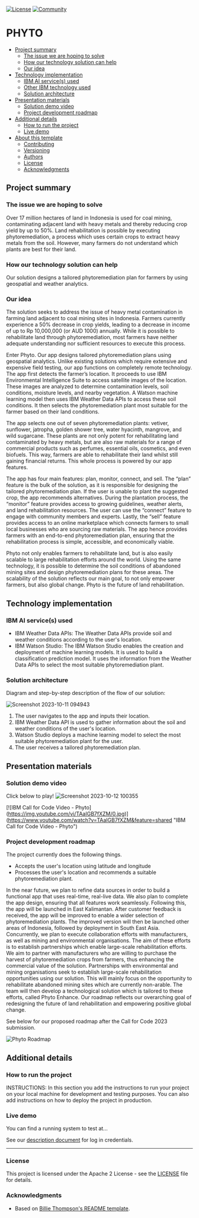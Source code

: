 [![License](https://img.shields.io/badge/License-Apache2-blue.svg)](https://www.apache.org/licenses/LICENSE-2.0) [![Community](https://img.shields.io/badge/Join-Community-blue)](https://developer.ibm.com/callforcode/solutions/projects/get-started/)

# PHYTO 

- [Project summary](#project-summary)
  - [The issue we are hoping to solve](#the-issue-we-are-hoping-to-solve)
  - [How our technology solution can help](#how-our-technology-solution-can-help)
  - [Our idea](#our-idea)
- [Technology implementation](#technology-implementation)
  - [IBM AI service(s) used](#ibm-ai-services-used)
  - [Other IBM technology used](#other-ibm-technology-used)
  - [Solution architecture](#solution-architecture)
- [Presentation materials](#presentation-materials)
  - [Solution demo video](#solution-demo-video)
  - [Project development roadmap](#project-development-roadmap)
- [Additional details](#additional-details)
  - [How to run the project](#how-to-run-the-project)
  - [Live demo](#live-demo)
- [About this template](#about-this-template)
  - [Contributing](#contributing)
  - [Versioning](#versioning)
  - [Authors](#authors)
  - [License](#license)
  - [Acknowledgments](#acknowledgments)

## Project summary

### The issue we are hoping to solve

Over 17 million hectares of land in Indonesia is used for coal mining, contaminating adjacent land with heavy metals and thereby reducing crop yield by up to 50%. Land rehabilitation is possible by executing phytoremediation, a process which uses certain crops to extract heavy metals from the soil. However, many farmers do not understand which plants are best for their land. 

### How our technology solution can help

Our solution designs a tailored phytoremediation plan for farmers by using geospatial and weather analytics. 

### Our idea
The solution seeks to address the issue of heavy metal contamination in farming land adjacent to coal mining sites in Indonesia. Farmers currently experience a 50% decrease in crop yields, leading to a decrease in income of up to Rp 10,000,000 (or AUD 1000) annually. While it is possible to rehabilitate land through phytoremediation, most farmers have neither adequate understanding nor sufficient resources to execute this process. 

Enter Phyto. Our app designs tailored phytoremediation plans using geospatial analytics. Unlike existing solutions which require extensive and expensive field testing, our app functions on completely remote technology. The app first detects the farmer’s location. It proceeds to use IBM Environmental Intelligence Suite to access satellite images of the location. These images are analyzed to determine contamination levels, soil conditions, moisture levels, and nearby vegetation. A Watson machine learning model then uses IBM Weather Data APIs to access these soil conditions. It then selects the phytoremediation plant most suitable for the farmer based on their land conditions. 

The app selects one out of seven phytoremediation plants: vetiver, sunflower, jatropha, golden shower tree, water hyacinth, mangrove, and wild sugarcane. These plants are not only potent for rehabilitating land contaminated by heavy metals, but are also raw materials for a range of commercial products such as perfumes, essential oils, cosmetics, and even biofuels. This way, farmers are able to rehabilitate their land whilst still gaining financial returns. This whole process is powered by our app features. 

The app has four main features: plan, monitor, connect, and sell. The “plan” feature is the bulk of the solution, as it is responsible for designing the tailored phytoremediation plan. If the user is unable to plant the suggested crop, the app recommends alternatives. During the plantation process, the “monitor” feature provides access to growing guidelines, weather alerts, and land rehabilitation resources. The user can use the “connect” feature to engage with community members and experts. Lastly, the “sell” feature provides access to an online marketplace which connects farmers to small local businesses who are sourcing raw materials. The app hence provides farmers with an end-to-end phytoremediation plan, ensuring that the rehabilitation process is simple, accessible, and economically viable.

Phyto not only enables farmers to rehabilitate land, but is also easily scalable to large rehabilitation efforts around the world. Using the same technology, it is possible to determine the soil conditions of abandoned mining sites and design phytoremediation plans for these areas. The scalability of the solution reflects our main goal, to not only empower farmers, but also global change. Phyto is the future of land rehabilitation.  

## Technology implementation

### IBM AI service(s) used

- IBM Weather Data APIs: The Weather Data APIs provide soil and weather conditions according to the user's location. 
- IBM Watson Studio: The IBM Watson Studio enables the creation and deployment of machine learning models. It is used to build a classification prediction model. It uses the information from the Weather Data APIs to select the most suitable phytoremediation plant. 
  
### Solution architecture

Diagram and step-by-step description of the flow of our solution:

![Screenshot 2023-10-11 094943](https://github.com/alice838/IBM-Call-for-Code-Phyto/assets/141798368/c560fa89-0ddd-4c03-80e6-0eba441830e9)

1. The user navigates to the app and inputs their location.
2. IBM Weather Data API is used to gather information about the soil and weather conditions of the user's location.
3. Watson Studio deploys a machine learning model to select the most suitable phytoremediation plant for the user.
4. The user receives a tailored phytoremediation plan. 


## Presentation materials

### Solution demo video
Click below to play!
![Screenshot 2023-10-12 100355](https://youtu.be/TAaIGB7fXZM)

[![IBM Call for Code Video - Phyto]
(https://img.youtube.com/vi/TAaIGB7fXZM/0.jpg)]
(https://www.youtube.com/watch?v=TAaIGB7fXZM&feature=shared "IBM Call for Code Video - Phyto")


### Project development roadmap

The project currently does the following things.

- Accepts the user's location using latitude and longitude
- Processes the user's location and recommends a suitable phytoremediation plant. 

In the near future, we plan to refine data sources in order to build a functional app that uses real-time, real-live data. We also plan to complete the app design, ensuring that all features work seamlessly. Following this, the app will be launched in East Kalimantan. After customer feedback is received, the app will be improved to enable a wider selection of phytoremediation plants. The improved  version will then be launched other areas of Indonesia, followed by deployment in South East Asia. 
Concurrently, we plan to execute collaboration efforts with manufacturers, as well as mining and environmental organisations. The aim of these efforts is to establish partnerships which enable large-scale rehabilitation efforts. We aim to partner with manufacturers who are willing to purchase the harvest of phytoremediation crops from farmers, thus enhancing the commercial value of the solution. Partnerships with environmental and mining organisations seek to establish large-scale rehabilitation opportunities using our solution. This will mainly focus on the opportunity to rehabilitate abandoned mining sites which are currently non-arable. The team will then develop a technological solution which is tailored to these efforts, called Phyto Enhance. Our roadmap reflects our overarching goal of redesigning the future of land rehabilitation and empowering positive global change. 

See below for our proposed roadmap after the Call for Code 2023 submission.

![Phyto Roadmap](https://github.com/alice838/IBM-Call-for-Code-Phyto/assets/141798368/fd418cb6-112c-43c8-9935-f481bf0f5328)


## Additional details

### How to run the project

INSTRUCTIONS: In this section you add the instructions to run your project on your local machine for development and testing purposes. You can also add instructions on how to deploy the project in production.

### Live demo

You can find a running system to test at...

See our [description document](./docs/DESCRIPTION.md) for log in credentials.

---

### License

This project is licensed under the Apache 2 License - see the [LICENSE](LICENSE) file for details.

### Acknowledgments

- Based on [Billie Thompson's README template](https://gist.github.com/PurpleBooth/109311bb0361f32d87a2).
